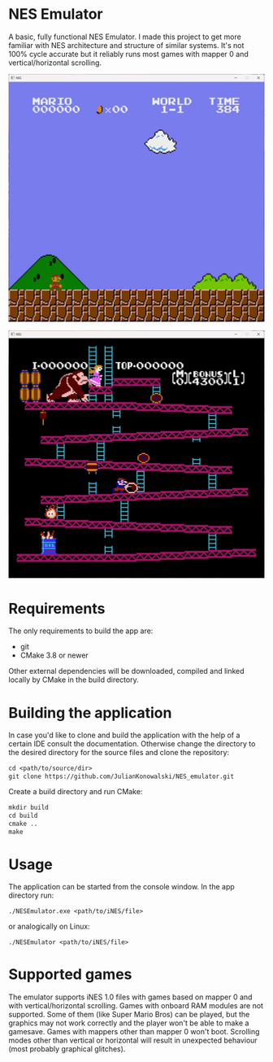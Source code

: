 # NES Emulator

A basic, fully functional NES Emulator. I made this project to get more familiar with NES 
architecture and structure of similar systems. It's not 100% cycle accurate but it reliably runs 
most games with mapper 0 and vertical/horizontal scrolling.

![Super Mario Bros](./assets/smb.png)

![Donkey Kong](./assets/dk.png)

# Requirements

The only requirements to build the app are:
* git
* CMake 3.8 or newer

Other external dependencies will be downloaded, compiled and linked locally by CMake in the build 
directory. 

# Building the application

In case you'd like to clone and build the application with the help of a certain IDE consult the
documentation. Otherwise change the directory to the desired directory for the source files and 
clone the repository:
```
cd <path/to/source/dir>
git clone https://github.com/JulianKonowalski/NES_emulator.git
```
Create a build directory and run CMake:
```
mkdir build
cd build
cmake ..
make
```

# Usage

The application can be started from the console window. In the app directory run:
```
./NESEmulator.exe <path/to/iNES/file>
```
or analogically on Linux:
```
./NESEmulator <path/to/iNES/file>
```

# Supported games

The emulator supports iNES 1.0 files with games based on mapper 0 and with vertical/horizontal
scrolling. Games with onboard RAM modules are not supported. Some of them (like Super Mario Bros) 
can be played, but the graphics may not work correctly and the player won't be able to make a 
gamesave. Games with mappers other than mapper 0 won't boot. Scrolling modes other than vertical or
horizontal will result in unexpected behaviour (most probably graphical glitches).